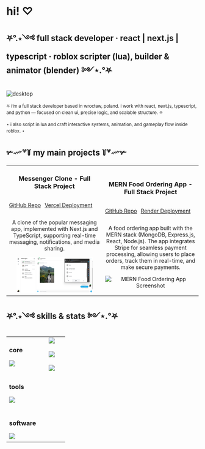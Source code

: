 # hi! ♡

## ⛧°.⋆༺ full stack developer · react | next.js | typescript · roblox scripter (lua), builder & animator (blender) ༻⋆.°⛧

<p align="start"> <img src="/assets/anti-mage.gif" alt="desktop"/> </p>

<p><small>⛧ i’m a full stack developer based in wrocław, poland. i work with react, next.js, typescript, and python — focused on clean ui, precise logic, and scalable structure. ⛧</small></p>

<p><small>⋆ i also script in lua and craft interactive systems, animation, and gameplay flow inside roblox. ⋆</small></p>


## ✃𓄧꒷꒦ my main projects ꒦꒷𓄧✃

<div align="center">
  <table>
    <tr>
      <td align="center" width="50%">
        <h3>Messenger Clone - Full Stack Project</h3>
        <div style="display: flex; gap: 10px;">
        <p><a href="https://github.com/cementix/messenger-clone" target="_blank">GitHub Repo</a></p>
       <p><a href="https://messenger-clone-two-weld.vercel.app/" target="_blank">Vercel Deployment</a></p>
        </div> 
        <p>A clone of the popular messaging app, implemented with Next.js and TypeScript, supporting real-time messaging, notifications, and media sharing.</p>
        <img src="assets/messenger-clone-screenshot.png" alt="Messenger Clone Screenshot" width="200"/>
      </td>
           <td align="center" width="50%">
        <h3>MERN Food Ordering App - Full Stack Project</h3>
        <div style="display: flex; gap: 10px;">
        <p><a href="https://github.com/cementix/mern-food-ordering-app" target="_blank">GitHub Repo</a></p>
       <p><a href="https://mern-food-ordering-app-frontend-4cv5.onrender.com/" target="_blank">Render Deployment</a></p>
        </div> 
        <p>A food ordering app built with the MERN stack (MongoDB, Express.js, React, Node.js). The app integrates Stripe for seamless payment processing, allowing users to place orders, track them in real-time, and make secure payments.</p>
        <img src="https://i.ibb.co/b3W2NBr/image.png" alt="MERN Food Ordering App Screenshot" width="200"/>
      </td>
    </tr>
  </table>
</div>

## ⛧°.⋆༺ skills & stats ༻⋆.°⛧

<div align="center">
  <table>
    <tr>
      <td width="55%" valign="top" align="left">
        <h3>core</h3>
        <img src="https://skillicons.dev/icons?i=react,nextjs,js,ts,html,css,lua" width="100%" />
        <br/><br/>
        <h3>tools</h3>
        <img src="https://skillicons.dev/icons?i=tailwind,postgres,prisma,mongodb,figma,git,github,yarn,npm,gcp" width="100%" />
        <br/><br/>
        <h3>software</h3>
        <img src="https://skillicons.dev/icons?i=vscode,postman,robloxstudio,notion,blender" width="100%" />
      </td>
      <td width="45%" valign="top" align="center">
        <a href="http://www.github.com/cementix">
          <img src="https://github-readme-stats.vercel.app/api?username=cementix&show_icons=true&count_private=true&title_color=3ba7ff&text_color=ffffff&icon_color=3ba7ff&bg_color=0b0b0b&hide_border=true" width="100%" />
        </a>
        <br/><br/>
        <a href="http://www.github.com/cementix">
          <img src="https://github-readme-streak-stats.herokuapp.com/?user=cementix&stroke=ffffff&background=0b0b0b&ring=3ba7ff&fire=3ba7ff&currStreakNum=ffffff&currStreakLabel=3ba7ff&sideNums=ffffff&sideLabels=3ba7ff&dates=3ba7ff&hide_border=true" width="100%" />
        </a>
        <br/><br/>
        <a href="https://leetcode.com/u/cementos/">
          <img src="https://leetcode-stats.vercel.app/api?username=cementos&theme=dark&border=0&bgColor=0b0b0b&textColor=ffffff&iconColor=3ba7ff" width="100%" />
        </a>
      </td>
    </tr>
  </table>
</div>







